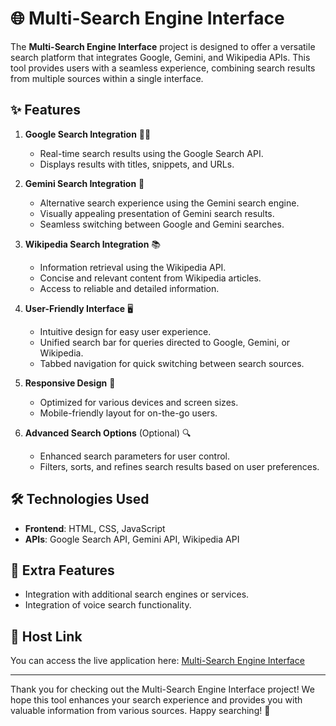 # 🌐 Multi-Search Engine Interface

The **Multi-Search Engine Interface** project is designed to offer a versatile search platform that integrates Google, Gemini, and Wikipedia APIs. This tool provides users with a seamless experience, combining search results from multiple sources within a single interface.

## ✨ Features

1. **Google Search Integration** 🕵️‍♂️
   - Real-time search results using the Google Search API.
   - Displays results with titles, snippets, and URLs.

2. **Gemini Search Integration** 🌟
   - Alternative search experience using the Gemini search engine.
   - Visually appealing presentation of Gemini search results.
   - Seamless switching between Google and Gemini searches.

3. **Wikipedia Search Integration** 📚
   - Information retrieval using the Wikipedia API.
   - Concise and relevant content from Wikipedia articles.
   - Access to reliable and detailed information.

4. **User-Friendly Interface** 🖥️
   - Intuitive design for easy user experience.
   - Unified search bar for queries directed to Google, Gemini, or Wikipedia.
   - Tabbed navigation for quick switching between search sources.

5. **Responsive Design** 📱
   - Optimized for various devices and screen sizes.
   - Mobile-friendly layout for on-the-go users.

6. **Advanced Search Options** (Optional) 🔍
   - Enhanced search parameters for user control.
   - Filters, sorts, and refines search results based on user preferences.

## 🛠️ Technologies Used

- **Frontend**: HTML, CSS, JavaScript
- **APIs**: Google Search API, Gemini API, Wikipedia API

## 🌟 Extra Features

- Integration with additional search engines or services.
- Integration of voice search functionality.

## 🔗 Host Link

You can access the live application here: [Multi-Search Engine Interface](https://amisha2912.github.io/Multi-Search-Engine/)

---

Thank you for checking out the Multi-Search Engine Interface project! We hope this tool enhances your search experience and provides you with valuable information from various sources. Happy searching! 🌟
